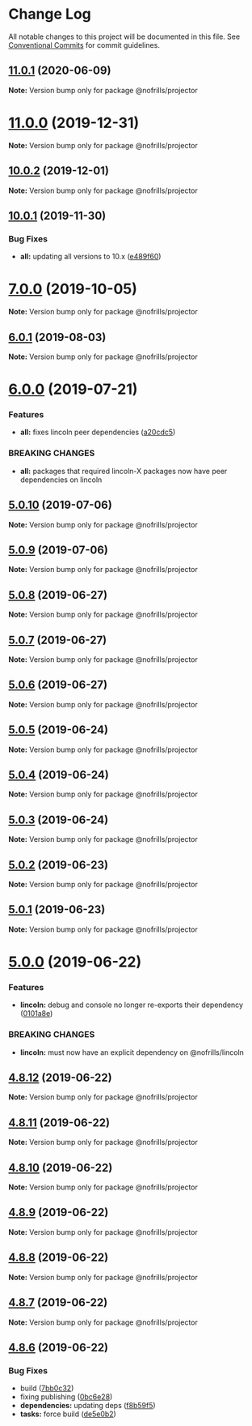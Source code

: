 # Change Log

All notable changes to this project will be documented in this file.
See [Conventional Commits](https://conventionalcommits.org) for commit guidelines.

## [11.0.1](https://github.com/nativecode-dev/nofrills/compare/@nofrills/projector@11.0.1-next.1...@nofrills/projector@11.0.1) (2020-06-09)

**Note:** Version bump only for package @nofrills/projector





# [11.0.0](https://github.com/nativecode-dev/nofrills/compare/@nofrills/projector@11.0.0-next.1...@nofrills/projector@11.0.0) (2019-12-31)

**Note:** Version bump only for package @nofrills/projector





## [10.0.2](https://github.com/nativecode-dev/nofrills/compare/@nofrills/projector@10.0.1...@nofrills/projector@10.0.2) (2019-12-01)

**Note:** Version bump only for package @nofrills/projector





## [10.0.1](https://github.com/nativecode-dev/nofrills/compare/@nofrills/projector@7.0.0-next.3...@nofrills/projector@10.0.1) (2019-11-30)


### Bug Fixes

* **all:** updating all versions to 10.x ([e489f60](https://github.com/nativecode-dev/nofrills/commit/e489f60))





# [7.0.0](https://github.com/nativecode-dev/nofrills/compare/@nofrills/projector@7.0.0-next.0...@nofrills/projector@7.0.0) (2019-10-05)

**Note:** Version bump only for package @nofrills/projector





## [6.0.1](https://github.com/nativecode-dev/nofrills/compare/@nofrills/projector@6.0.1-next.2...@nofrills/projector@6.0.1) (2019-08-03)

**Note:** Version bump only for package @nofrills/projector





# [6.0.0](https://github.com/nativecode-dev/nofrills/compare/@nofrills/projector@5.0.10...@nofrills/projector@6.0.0) (2019-07-21)


### Features

* **all:** fixes lincoln peer dependencies ([a20cdc5](https://github.com/nativecode-dev/nofrills/commit/a20cdc5))


### BREAKING CHANGES

* **all:** packages that required lincoln-X packages now have peer dependencies on lincoln





## [5.0.10](https://github.com/nativecode-dev/nofrills/compare/@nofrills/projector@5.0.7...@nofrills/projector@5.0.10) (2019-07-06)

**Note:** Version bump only for package @nofrills/projector





## [5.0.9](https://github.com/nativecode-dev/nofrills/compare/@nofrills/projector@5.0.8...@nofrills/projector@5.0.9) (2019-07-06)

**Note:** Version bump only for package @nofrills/projector





## [5.0.8](https://github.com/nativecode-dev/nofrills/compare/@nofrills/projector@5.0.7...@nofrills/projector@5.0.8) (2019-06-27)

**Note:** Version bump only for package @nofrills/projector





## [5.0.7](https://github.com/nativecode-dev/nofrills/compare/@nofrills/projector@5.0.4...@nofrills/projector@5.0.7) (2019-06-27)

**Note:** Version bump only for package @nofrills/projector





## [5.0.6](https://github.com/nativecode-dev/nofrills/compare/@nofrills/projector@5.0.5...@nofrills/projector@5.0.6) (2019-06-27)

**Note:** Version bump only for package @nofrills/projector





## [5.0.5](https://github.com/nativecode-dev/nofrills/compare/@nofrills/projector@5.0.4...@nofrills/projector@5.0.5) (2019-06-24)

**Note:** Version bump only for package @nofrills/projector





## [5.0.4](https://github.com/nativecode-dev/nofrills/compare/@nofrills/projector@5.0.1...@nofrills/projector@5.0.4) (2019-06-24)

**Note:** Version bump only for package @nofrills/projector





## [5.0.3](https://github.com/nativecode-dev/nofrills/compare/@nofrills/projector@5.0.2...@nofrills/projector@5.0.3) (2019-06-24)

**Note:** Version bump only for package @nofrills/projector





## [5.0.2](https://github.com/nativecode-dev/nofrills/compare/@nofrills/projector@5.0.1...@nofrills/projector@5.0.2) (2019-06-23)

**Note:** Version bump only for package @nofrills/projector





## [5.0.1](https://github.com/nativecode-dev/nofrills/compare/@nofrills/projector@4.8.10...@nofrills/projector@5.0.1) (2019-06-23)

**Note:** Version bump only for package @nofrills/projector





# [5.0.0](https://github.com/nativecode-dev/nofrills/compare/@nofrills/projector@4.8.12...@nofrills/projector@5.0.0) (2019-06-22)


### Features

* **lincoln:** debug and console no longer re-exports their dependency ([0101a8e](https://github.com/nativecode-dev/nofrills/commit/0101a8e))


### BREAKING CHANGES

* **lincoln:** must now have an explicit dependency on @nofrills/lincoln





## [4.8.12](https://github.com/nativecode-dev/nofrills/compare/@nofrills/projector@4.8.11...@nofrills/projector@4.8.12) (2019-06-22)

**Note:** Version bump only for package @nofrills/projector





## [4.8.11](https://github.com/nativecode-dev/nofrills/compare/@nofrills/projector@4.8.10...@nofrills/projector@4.8.11) (2019-06-22)

**Note:** Version bump only for package @nofrills/projector





## [4.8.10](https://github.com/nativecode-dev/nofrills/compare/@nofrills/projector@4.8.7...@nofrills/projector@4.8.10) (2019-06-22)

**Note:** Version bump only for package @nofrills/projector





## [4.8.9](https://github.com/nativecode-dev/nofrills/compare/@nofrills/projector@4.8.8...@nofrills/projector@4.8.9) (2019-06-22)

**Note:** Version bump only for package @nofrills/projector





## [4.8.8](https://github.com/nativecode-dev/nofrills/compare/@nofrills/projector@4.8.7...@nofrills/projector@4.8.8) (2019-06-22)

**Note:** Version bump only for package @nofrills/projector





## [4.8.7](https://github.com/nativecode-dev/nofrills/compare/@nofrills/projector@4.8.6...@nofrills/projector@4.8.7) (2019-06-22)

**Note:** Version bump only for package @nofrills/projector





## [4.8.6](https://github.com/nativecode-dev/nofrills/compare/@nofrills/projector@4.8.5...@nofrills/projector@4.8.6) (2019-06-22)


### Bug Fixes

* build ([7bb0c32](https://github.com/nativecode-dev/nofrills/commit/7bb0c32))
* fixing publishing ([0bc6e28](https://github.com/nativecode-dev/nofrills/commit/0bc6e28))
* **dependencies:** updating deps ([f8b59f5](https://github.com/nativecode-dev/nofrills/commit/f8b59f5))
* **tasks:** force build ([de5e0b2](https://github.com/nativecode-dev/nofrills/commit/de5e0b2))
